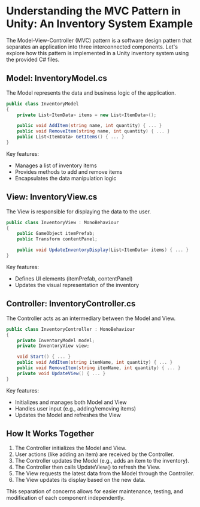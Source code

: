 # Understanding the MVC Pattern in Unity: An Inventory System Example

The Model-View-Controller (MVC) pattern is a software design pattern that separates an application into three interconnected components. Let's explore how this pattern is implemented in a Unity inventory system using the provided C# files.

## Model: InventoryModel.cs

The Model represents the data and business logic of the application.

```csharp
public class InventoryModel
{
    private List<ItemData> items = new List<ItemData>();

    public void AddItem(string name, int quantity) { ... }
    public void RemoveItem(string name, int quantity) { ... }
    public List<ItemData> GetItems() { ... }
}
```

Key features:
- Manages a list of inventory items
- Provides methods to add and remove items
- Encapsulates the data manipulation logic

## View: InventoryView.cs

The View is responsible for displaying the data to the user.

```csharp
public class InventoryView : MonoBehaviour
{
    public GameObject itemPrefab;
    public Transform contentPanel;

    public void UpdateInventoryDisplay(List<ItemData> items) { ... }
}
```

Key features:
- Defines UI elements (itemPrefab, contentPanel)
- Updates the visual representation of the inventory

## Controller: InventoryController.cs

The Controller acts as an intermediary between the Model and View.

```csharp
public class InventoryController : MonoBehaviour
{
    private InventoryModel model;
    private InventoryView view;

    void Start() { ... }
    public void AddItem(string itemName, int quantity) { ... }
    public void RemoveItem(string itemName, int quantity) { ... }
    private void UpdateView() { ... }
}
```

Key features:
- Initializes and manages both Model and View
- Handles user input (e.g., adding/removing items)
- Updates the Model and refreshes the View

## How It Works Together

1. The Controller initializes the Model and View.
2. User actions (like adding an item) are received by the Controller.
3. The Controller updates the Model (e.g., adds an item to the inventory).
4. The Controller then calls UpdateView() to refresh the View.
5. The View requests the latest data from the Model through the Controller.
6. The View updates its display based on the new data.

This separation of concerns allows for easier maintenance, testing, and modification of each component independently.
